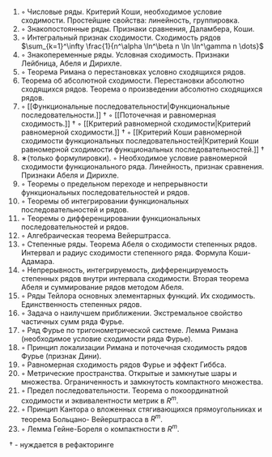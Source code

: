 1. ◦ Числовые ряды. Критерий Коши, необходимое условие сходимости. Простейшие свойства: линейность, группировка. 
2. ◦ Знакопостоянные ряды. Признаки сравнения, Даламбера, Коши. 
3. ◦ Интегральный признак сходимости. Сходимость рядов $\sum_{k=1}^\infty \frac{1}{n^\alpha \ln^\beta n \ln \ln^\gamma n \dots}$ 
4. ◦ Знакопеременные ряды. Условная сходимость. Признаки Лейбница, Абеля и Дирихле. 
5. ◦ Теорема Римана о перестановках условно сходящихся рядов. 
6. Теорема об абсолютной сходимости. Перестановки абсолютно сходящихся рядов. Теорема о произведении абсолютно сходящихся рядов. 
7. ◦ [[Функциональные последовательности|Функциональные последовательности.]] $\dagger$
   ◦ [[Поточечная и равномерная сходимость.]] $\dagger$
   ◦ [[Критерий равномерной сходимости|Критерий равномерной сходимости.]] $\dagger$
   ◦ [[Критерий Коши равномерной сходимости функциональных последовательностей|Критерий Коши равномерной сходимости функциональных последовательностей.]] $\dagger$
8. ∗(только формулировки). 
   ◦ Необходимое условие равномерной сходимости функционального ряда. Линейность, признак сравнения. Признаки Абеля и Дирихле. 
9. ◦ Теоремы о предельном переходе и непрерывности функциональных последовательностей и рядов. 
10. ◦ Теоремы об интегрировании функциональных последовательностей и рядов. 
11. ◦ Теоремы о дифференцировании функциональных последовательностей и рядов. 
12. ◦ Алгебраическая теорема Вейерштрасса. 
13. ◦ Степенные ряды. Теорема Абеля о сходимости степенных рядов. Интервал и радиус сходимости степенного ряда. Формула Коши-Адамара. 
14. ◦ Непрерывность, интегрируемость, дифференцируемость степенных рядов внутри интервала сходимости. Вторая теорема Абеля и суммирование рядов методом Абеля. 
15. ◦ Ряды Тейлора основных элементарных функций. Их сходимость. Единственность степенных рядов. 
16. ◦ Задача о наилучшем приближении. Экстремальное свойство частичных сумм ряда Фурье. 
17. ◦ Ряд Фурье по тригонометрической системе. Лемма Римана (необходимое условие сходимости ряда Фурье). 
18. ◦ Принцип локализации Римана и поточечная сходимость рядов Фурье (признак Дини). 
19. ◦ Равномерная сходимость рядов Фурье и эффект Гиббса. 
20. ◦ Метрические пространства. Открытые и замкнутые шары и множества. Ограниченность и замкнутость компактного множества. 
21. ◦ Предел последовательности. Теорема о покоординатной сходимости и эквивалентности метрик в $R^{m}$. 
22. ◦ Принцип Кантора о вложенных стягивающихся прямоугольниках и теорема Больцано- Вейерштрасса в $R^{m}$. 
23. ◦ Лемма Гейне-Бореля о компактности в $R^{m}$.

$\dagger$ - нуждается в рефакторинге